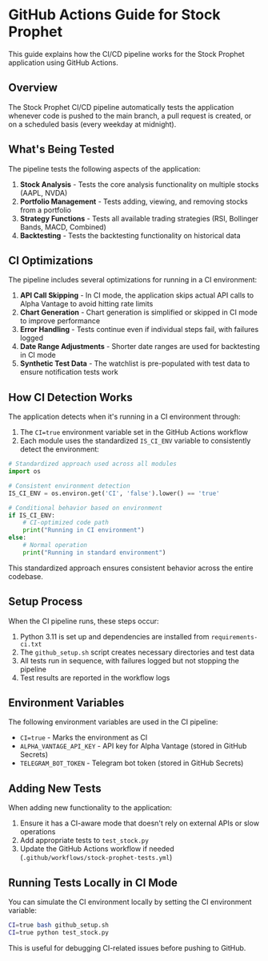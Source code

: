 # GitHub Actions Guide for Stock Prophet

This guide explains how the CI/CD pipeline works for the Stock Prophet application using GitHub Actions.

## Overview

The Stock Prophet CI/CD pipeline automatically tests the application whenever code is pushed to the main branch, a pull request is created, or on a scheduled basis (every weekday at midnight).

## What's Being Tested

The pipeline tests the following aspects of the application:

1. **Stock Analysis** - Tests the core analysis functionality on multiple stocks (AAPL, NVDA)
2. **Portfolio Management** - Tests adding, viewing, and removing stocks from a portfolio
3. **Strategy Functions** - Tests all available trading strategies (RSI, Bollinger Bands, MACD, Combined)
4. **Backtesting** - Tests the backtesting functionality on historical data

## CI Optimizations

The pipeline includes several optimizations for running in a CI environment:

1. **API Call Skipping** - In CI mode, the application skips actual API calls to Alpha Vantage to avoid hitting rate limits
2. **Chart Generation** - Chart generation is simplified or skipped in CI mode to improve performance
3. **Error Handling** - Tests continue even if individual steps fail, with failures logged
4. **Date Range Adjustments** - Shorter date ranges are used for backtesting in CI mode
5. **Synthetic Test Data** - The watchlist is pre-populated with test data to ensure notification tests work

## How CI Detection Works

The application detects when it's running in a CI environment through:

1. The `CI=true` environment variable set in the GitHub Actions workflow
2. Each module uses the standardized `IS_CI_ENV` variable to consistently detect the environment:

```python
# Standardized approach used across all modules
import os

# Consistent environment detection
IS_CI_ENV = os.environ.get('CI', 'false').lower() == 'true'

# Conditional behavior based on environment
if IS_CI_ENV:
    # CI-optimized code path
    print("Running in CI environment")
else:
    # Normal operation
    print("Running in standard environment")
```

This standardized approach ensures consistent behavior across the entire codebase.

## Setup Process

When the CI pipeline runs, these steps occur:

1. Python 3.11 is set up and dependencies are installed from `requirements-ci.txt`
2. The `github_setup.sh` script creates necessary directories and test data
3. All tests run in sequence, with failures logged but not stopping the pipeline
4. Test results are reported in the workflow logs

## Environment Variables

The following environment variables are used in the CI pipeline:

- `CI=true` - Marks the environment as CI
- `ALPHA_VANTAGE_API_KEY` - API key for Alpha Vantage (stored in GitHub Secrets)
- `TELEGRAM_BOT_TOKEN` - Telegram bot token (stored in GitHub Secrets)

## Adding New Tests

When adding new functionality to the application:

1. Ensure it has a CI-aware mode that doesn't rely on external APIs or slow operations
2. Add appropriate tests to `test_stock.py`
3. Update the GitHub Actions workflow if needed (`.github/workflows/stock-prophet-tests.yml`)

## Running Tests Locally in CI Mode

You can simulate the CI environment locally by setting the CI environment variable:

```bash
CI=true bash github_setup.sh
CI=true python test_stock.py
```

This is useful for debugging CI-related issues before pushing to GitHub.